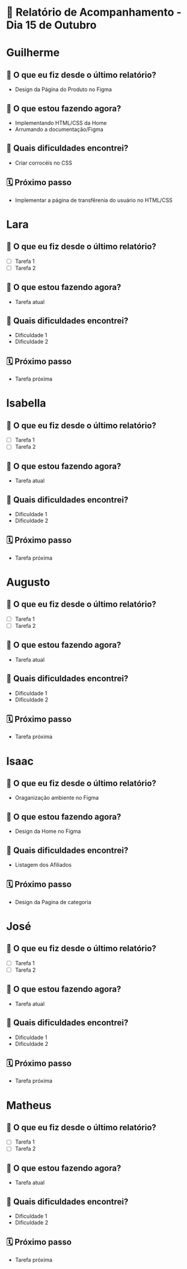# 📆 Relatório de Acompanhamento - Dia 15 de Outubro


# Guilherme

## 🙋 O que eu fiz desde o último relatório?
- Design da Página do Produto no Figma

## 🚧 O que estou fazendo agora?
- Implementando HTML/CSS da Home
- Arrumando a documentação/Figma

## 🧱 Quais dificuldades encontrei?
- Criar corrocéis no CSS

## 🗓️ Próximo passo
- Implementar a página de transfêrenia do usuário no HTML/CSS

# Lara

## 🙋 O que eu fiz desde o último relatório?
- [ ] Tarefa 1
- [ ] Tarefa 2

## 🚧 O que estou fazendo agora?
- Tarefa atual

## 🧱 Quais dificuldades encontrei?
- Dificuldade 1
- Dificuldade 2

## 🗓️ Próximo passo
- Tarefa próxima

# Isabella

## 🙋 O que eu fiz desde o último relatório?
- [ ] Tarefa 1
- [ ] Tarefa 2

## 🚧 O que estou fazendo agora?
- Tarefa atual

## 🧱 Quais dificuldades encontrei?
- Dificuldade 1
- Dificuldade 2

## 🗓️ Próximo passo
- Tarefa próxima

# Augusto

## 🙋 O que eu fiz desde o último relatório?
- [ ] Tarefa 1
- [ ] Tarefa 2

## 🚧 O que estou fazendo agora?
- Tarefa atual

## 🧱 Quais dificuldades encontrei?
- Dificuldade 1
- Dificuldade 2

## 🗓️ Próximo passo
- Tarefa próxima

# Isaac

## 🙋 O que eu fiz desde o último relatório?
- Oraganização ambiente no Figma

## 🚧 O que estou fazendo agora?
- Design da Home no Figma

## 🧱 Quais dificuldades encontrei?
- Listagem dos Afiliados

## 🗓️ Próximo passo
- Design da Pagina de categoria 

# José

## 🙋 O que eu fiz desde o último relatório?
- [ ] Tarefa 1
- [ ] Tarefa 2

## 🚧 O que estou fazendo agora?
- Tarefa atual

## 🧱 Quais dificuldades encontrei?
- Dificuldade 1
- Dificuldade 2

## 🗓️ Próximo passo
- Tarefa próxima

# Matheus

## 🙋 O que eu fiz desde o último relatório?
- [ ] Tarefa 1
- [ ] Tarefa 2

## 🚧 O que estou fazendo agora?
- Tarefa atual

## 🧱 Quais dificuldades encontrei?
- Dificuldade 1
- Dificuldade 2

## 🗓️ Próximo passo
- Tarefa próxima